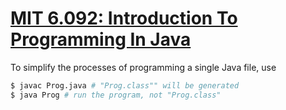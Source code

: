 # [MIT 6.092: Introduction To Programming In Java](https://ocw.mit.edu/courses/6-092-introduction-to-programming-in-java-january-iap-2010/pages/syllabus/)

To simplify the processes of programming a single Java file, use

```bash
$ javac Prog.java # "Prog.class"" will be generated
$ java Prog # run the program, not "Prog.class"
```
